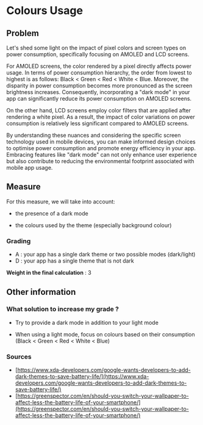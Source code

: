 # Colours Usage

## Problem

Let's shed some light on the impact of pixel colors and screen types on power consumption, specifically focusing on AMOLED and LCD screens.

For AMOLED screens, the color rendered by a pixel directly affects power usage. In terms of power consumption hierarchy, the order from lowest to highest is as follows: Black < Green < Red < White < Blue. Moreover, the disparity in power consumption becomes more pronounced as the screen brightness increases. Consequently, incorporating a "dark mode" in your app can significantly reduce its power consumption on AMOLED screens.

On the other hand, LCD screens employ color filters that are applied after rendering a white pixel. As a result, the impact of color variations on power consumption is relatively less significant compared to AMOLED screens.

By understanding these nuances and considering the specific screen technology used in mobile devices, you can make informed design choices to optimise power consumption and promote energy efficiency in your app. Embracing features like "dark mode" can not only enhance user experience but also contribute to reducing the environmental footprint associated with mobile app usage.

## Measure

For this measure, we will take into account:

- the presence of a dark mode

- the colours used by the theme (especially background colour)

### Grading

- A : your app has a single dark theme or two possible modes (dark/light)
- D : your app has a single theme that is not dark

**Weight in the final calculation** : 3

## Other information

### What solution to increase my grade ?

- Try to provide a dark mode in addition to your light mode

- When using a light mode, focus on colours based on their consumption (Black < Green < Red < White < Blue)

### Sources

- [https://www.xda-developers.com/google-wants-developers-to-add-dark-themes-to-save-battery-life/](https://www.xda-developers.com/google-wants-developers-to-add-dark-themes-to-save-battery-life/)
- [https://greenspector.com/en/should-you-switch-your-wallpaper-to-affect-less-the-battery-life-of-your-smartphone/](https://greenspector.com/en/should-you-switch-your-wallpaper-to-affect-less-the-battery-life-of-your-smartphone/)
